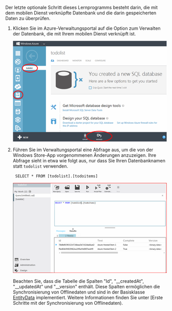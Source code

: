 
Der letzte optionale Schritt dieses Lernprogramms besteht darin, die mit dem mobilen Dienst verknüpfte Datenbank und die darin gespeicherten Daten zu überprüfen.

1. Klicken Sie im Azure-Verwaltungsportal auf die Option zum Verwalten der Datenbank, die mit Ihrem mobilen Dienst verknüpft ist.
 
	![Anmelden zum Verwalten der SQL-Datenbank](./media/mobile-services-dotnet-backend-view-sql-data/manage-sql-azure-database.png)

2. Führen Sie im Verwaltungsportal eine Abfrage aus, um die von der Windows Store-App vorgenommenen Änderungen anzuzeigen. Ihre Abfrage sieht in etwa wie folgt aus, nur dass Sie Ihren Datenbanknamen statt <code>todolist</code> verwenden.</p>

        SELECT * FROM [todolist].[todoitems]

    ![gespeicherte Elemente der SQL-Datenbank abfragen](./media/mobile-services-dotnet-backend-view-sql-data/sql-azure-query.png)

	Beachten Sie, dass die Tabelle die Spalten "Id", "__createdAt", "__updatedAt" und "__version" enthält. Diese Spalten ermöglichen die Synchronisierung von Offlinedaten und sind in der Basisklasse [EntityData](http://msdn.microsoft.com/library/microsoft.windowsazure.mobile.service.entitydata.aspx) implementiert. Weitere Informationen finden Sie unter [Erste Schritte mit der Synchronisierung von Offlinedaten).

<!---HONumber=July15_HO2-->